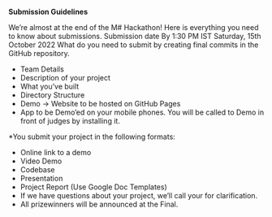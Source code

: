 **Submission Guidelines**

We’re almost at the end of the M# Hackathon! Here is everything you need to know about submissions.
Submission date
By 1:30 PM IST  Saturday, 15th October 2022 What do you need to submit 
by creating final commits in the GitHub repository.

* Team Details
* Description of your project
* What you’ve built
* Directory Structure
* Demo -> Website to be hosted on GitHub Pages
* App to be Demo’ed on your mobile phones. You will be called to Demo in front of judges by installing it.


*You submit your project in the following formats:


* Online link to a demo
* Video Demo
* Codebase
* Presentation
* Project Report (Use Google Doc Templates)
* If we have questions about your project, we’ll call your for clarification.
* All prizewinners will be announced at the Final.


